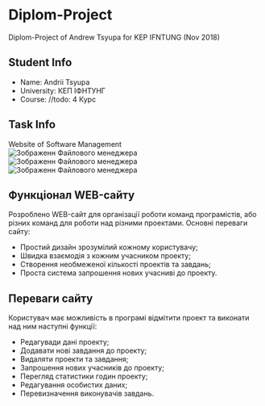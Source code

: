 # Diplom-Project
Diplom-Project of Andrew Tsyupa for KEP IFNTUNG (Nov 2018)
## Student Info
* Name: Andrii Tsyupa
* University: КЕП ІФНТУНГ
* Course: //todo: 4 Курс 
## Task Info
  Website of Software Management   
  ![Зображенн Файлового менеджера ](https://github.com/AndrewTsyupa/img/raw/master/11.PNG) 
  ![Зображенн Файлового менеджера ](https://github.com/AndrewTsyupa/img/raw/master/22.png) 
  ![Зображенн Файлового менеджера ](https://github.com/AndrewTsyupa/img/raw/master/33.png)
## Функціонал WEB-сайту
Розроблено WEB-сайт для організації роботи команд програмістів, або різних команд для роботи над різними проектами. Основні переваги сайту:
 * Простий дизайн зрозумілий кожному користувачу;
 * Швидка взаємодія з кожним учасником проекту;
 * Створення необмеженої кількості проектів та завдань;
 * Проста система запрошення нових учасниві до проекту.
## Переваги сайту 
Користувач має можливість в програмі відмітити проект та виконати над ним наступні функції:
 * Редагувади дані проекту;
 * Додавати нові завдання до проекту;
 * Видаляти проекти та завдання;
 * Запрошення нових учасників до проекту;
 * Перегляд статистики годин проекту;
 * Редагування особистих даних;
 * Перевизначення виконувачів завдань.
